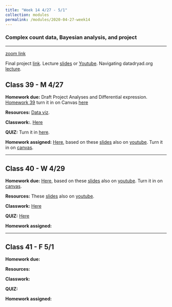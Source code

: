 ```yaml
---
title: "Week 14 4/27 - 5/1"
collection: modules
permalink: /modules/2020-04-27-week14
---
```


### Complex count data, Bayesian analysis, and project

---

[zoom link](https://umn.zoom.us/j/493135911)

Final project [link](https://docs.google.com/document/d/1_0GlIpWuovQzB__iWQI1adMOR8JsYIAVTte8w0SZ4xs/edit?usp=sharing). Lecture [slides](https://drive.google.com/file/d/1NVRPpb0IUAcTuvk4H6__FctUBc4mAomo/view?usp=sharing) or [Youtube](https://youtu.be/9cPHKIDA-7o).  Navigating datadryad.org [lecture](https://youtu.be/weM2Man4mxI).

## Class 39 - M 4/27

**Homework due:** Draft Project Analyses and Differential expression. [Homework 39](https://drive.google.com/open?id=1X-kn0RP-hWv2l_w_uICA4xXuRhC8LUEQ) turn it in on Canvas [here](https://canvas.umn.edu/courses/151855/assignments/1093376)

**Resources:** [Data viz](https://serialmentor.com/dataviz/).      

**Classwork:**. [Here](https://drive.google.com/file/d/173F-lJIZNHy1Klnjj3P4dhBoYoFEmUz0/view?usp=sharing) 

**QUIZ:** Turn it in [here](https://canvas.umn.edu/courses/151855/assignments/1094842).   

**Homework assigned:**  [Here](https://drive.google.com/file/d/1NbYocb3Q5vOvRhQ5aUYiLuWsQwMZWNfV/view?usp=sharing), based on these [slides](https://drive.google.com/file/d/1C6rMGAL5bs1bMpnA5nmtABPoR6rY9J6G/view?usp=sharing) also on [youtube](https://youtu.be/vf4oPNgd3mM). Turn it in on [canvas](https://canvas.umn.edu/courses/151855/assignments/1096529).      

---

## Class 40 - W 4/29

**Homework due:** [Here](https://drive.google.com/file/d/1NbYocb3Q5vOvRhQ5aUYiLuWsQwMZWNfV/view?usp=sharing), based on these [slides](https://drive.google.com/file/d/1C6rMGAL5bs1bMpnA5nmtABPoR6rY9J6G/view?usp=sharing) also on [youtube](https://youtu.be/vf4oPNgd3mM). Turn it in on [canvas](https://canvas.umn.edu/courses/151855/assignments/1096529).      


**Resources:**  These [slides](https://drive.google.com/file/d/1C6rMGAL5bs1bMpnA5nmtABPoR6rY9J6G/view?usp=sharing) also on [youtube](https://youtu.be/vf4oPNgd3mM).     

**Classwork:** [Here](https://drive.google.com/file/d/1azY-gXIEEYIjctY2ZFJRiEn6cF5iEa_W/view?usp=sharing)

**QUIZ:** [Here](https://canvas.umn.edu/courses/151855/quizzes/261826)

**Homework assigned:**

---

## Class 41 - F 5/1

**Homework due:**

**Resources:**

**Classwork:**

**QUIZ:**

**Homework assigned:**
